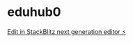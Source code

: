 # eduhub0

[Edit in StackBlitz next generation editor ⚡️](https://stackblitz.com/~/github.com/CompeteX001/eduhub0)